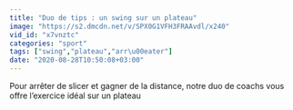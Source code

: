 ```yaml
---
title: "Duo de tips : un swing sur un plateau"
image: "https://s2.dmcdn.net/v/SPX0G1VFH3FRAAvdl/x240"
vid_id: "x7vnztc"
categories: "sport"
tags: ["swing","plateau","arr\u00eater"]
date: "2020-08-28T10:50:08+03:00"
---
```

Pour arrêter de slicer et gagner de la distance, notre duo de coachs vous offre l’exercice idéal sur un plateau
